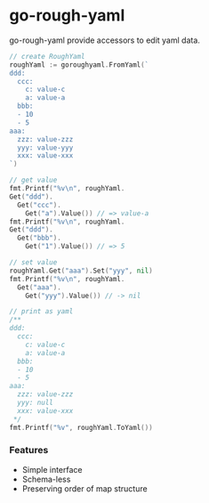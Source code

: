 # go-rough-yaml

go-rough-yaml provide accessors to edit yaml data.

```go
// create RoughYaml
roughYaml := goroughyaml.FromYaml(`
ddd:
  ccc:
    c: value-c
    a: value-a
  bbb:
  - 10
  - 5
aaa:
  zzz: value-zzz
  yyy: value-yyy
  xxx: value-xxx
`)

// get value
fmt.Printf("%v\n", roughYaml.
Get("ddd").
  Get("ccc").
    Get("a").Value()) // => value-a
fmt.Printf("%v\n", roughYaml.
Get("ddd").
  Get("bbb").
    Get("1").Value()) // => 5

// set value
roughYaml.Get("aaa").Set("yyy", nil)
fmt.Printf("%v\n", roughYaml.
  Get("aaa").
    Get("yyy").Value()) // -> nil

// print as yaml
/**
ddd:
  ccc:
    c: value-c
    a: value-a
  bbb:
  - 10
  - 5
aaa:
  zzz: value-zzz
  yyy: null
  xxx: value-xxx
 */
fmt.Printf("%v", roughYaml.ToYaml())
```

### Features

- Simple interface
- Schema-less
- Preserving order of map structure

